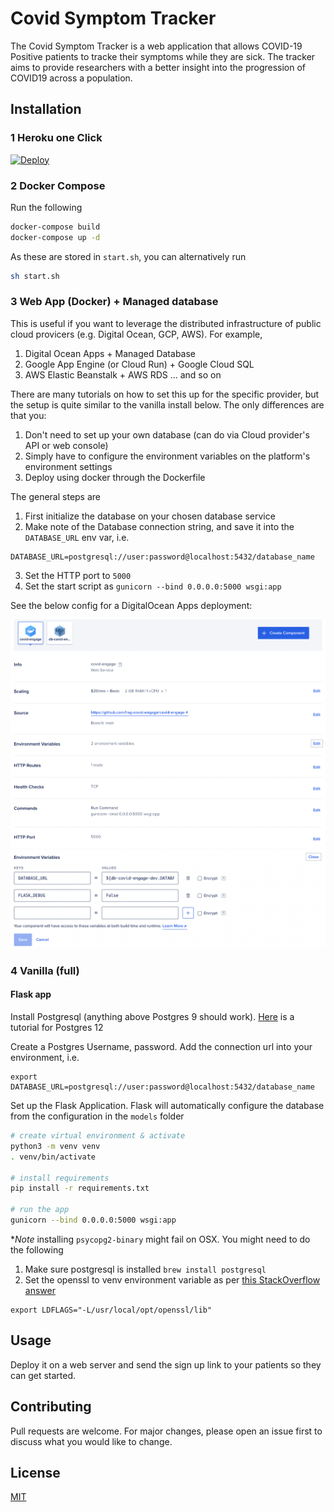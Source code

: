# Covid Symptom Tracker

The Covid Symptom Tracker is a web application that allows COVID-19 Positive patients to tracke their symptoms while they are sick. The tracker aims to provide researchers with a better insight into the progression of COVID19 across a population.

## Installation

### 1 Heroku one Click
[![Deploy](https://www.herokucdn.com/deploy/button.svg)](https://heroku.com/deploy?template=https://github.com/hsg-covid-engage/covid-engage/tree/main)

### 2 Docker Compose

Run the following

```bash
docker-compose build
docker-compose up -d
```

As these are stored in `start.sh`,  you can alternatively run
```bash
sh start.sh
```

### 3 Web App (Docker) + Managed database 
This is useful if you want to leverage the distributed infrastructure of public cloud provicers (e.g. Digital Ocean, GCP, AWS). For example,
1. Digital Ocean Apps + Managed Database
2. Google App Engine (or Cloud Run) + Google Cloud SQL
3. AWS Elastic Beanstalk + AWS RDS
... and so on

There are many tutorials on how to set this up for the specific provider, but the setup is quite similar to the vanilla install below. The only differences are that you:
1. Don't need to set up your own database (can do via Cloud provider's API or web console)
2. Simply have to configure the environment variables on the platform's environment settings
3. Deploy using docker through the Dockerfile

The general steps are
1. First initialize the database on your chosen database service
2. Make note of the Database connection string, and save it into the `DATABASE_URL` env var, i.e.
```
DATABASE_URL=postgresql://user:password@localhost:5432/database_name
```
3. Set the HTTP port to `5000`
4. Set the start script as `gunicorn --bind 0.0.0.0:5000 wsgi:app`

See the below config for a DigitalOcean Apps deployment:

![do-app-setup](docs/images/do-app-setup.png)
![do-app-env-setup](docs/images/do-app-env-setup.png)


### 4 Vanilla (full)

#### Flask app 

Install Postgresql (anything above Postgres 9 should work). [Here](https://www.postgresql.org/docs/12/installation.html) is a tutorial for Postgres 12

Create a Postgres Username, password. Add the connection url into your environment, i.e.

```
export DATABASE_URL=postgresql://user:password@localhost:5432/database_name
```

Set up the Flask Application. Flask will automatically configure the database from the configuration in the `models` folder
```bash
# create virtual environment & activate
python3 -m venv venv
. venv/bin/activate

# install requirements
pip install -r requirements.txt

# run the app
gunicorn --bind 0.0.0.0:5000 wsgi:app
```

**Note* installing `psycopg2-binary` might fail on OSX. You might need to do the following
1. Make sure postgresql is installed `brew install postgresql`
2. Set the openssl to venv environment variable as per [this StackOverflow answer](https://stackoverflow.com/a/55839410)

```
export LDFLAGS="-L/usr/local/opt/openssl/lib"
```

## Usage
Deploy it on a web server and send the sign up link to your patients so they can get started.

## Contributing
Pull requests are welcome. For major changes, please open an issue first to discuss what you would like to change.

## License
[MIT](https://choosealicense.com/licenses/mit/)